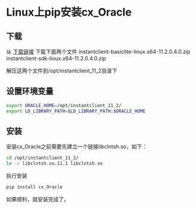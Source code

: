 # Linux上pip安装cx_Oracle

## 下载

从 [下载链接](http://www.oracle.com/technetwork/database/features/instant-client/index-097480.html) 下载下面两个文件
instantclient-basiclite-linux.x64-11.2.0.4.0.zip
instantclient-sdk-linux.x64-11.2.0.4.0.zip

解压这两个文件到/opt/instantclient_11_2目录下

## 设置环境变量

``` bash
export ORACLE_HOME=/opt/instantclient_11_2/
export LD_LIBRARY_PATH=$LD_LIBRARY_PATH:$ORACLE_HOME
```
## 安装

安装cx_Oracle之前需要先建立一个链接libclntsh.so，如下：

``` bash
cd /opt/instantclient_11_2/
ln -s libclntsh.so.11.1 libclntsh.so
```

执行安装

``` bash
pip install cx_Oracle
```

如果顺利，就安装完成了。